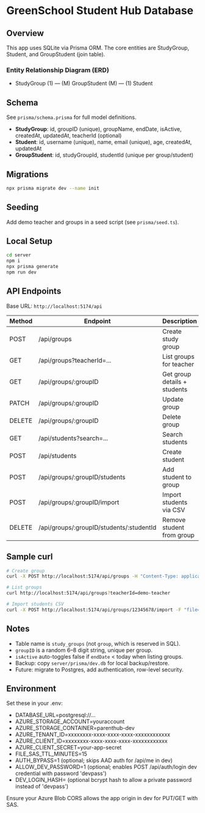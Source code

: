 # GreenSchool Student Hub Database

## Overview

This app uses SQLite via Prisma ORM. The core entities are StudyGroup, Student, and GroupStudent (join table).

### Entity Relationship Diagram (ERD)

- StudyGroup (1) — (M) GroupStudent (M) — (1) Student

## Schema

See `prisma/schema.prisma` for full model definitions.

- **StudyGroup**: id, groupID (unique), groupName, endDate, isActive, createdAt, updatedAt, teacherId (optional)
- **Student**: id, username (unique), name, email (unique), age, createdAt, updatedAt
- **GroupStudent**: id, studyGroupId, studentId (unique per group/student)

## Migrations

```bash
npx prisma migrate dev --name init
```

## Seeding

Add demo teacher and groups in a seed script (see `prisma/seed.ts`).

## Local Setup

```bash
cd server
npm i
npx prisma generate
npm run dev
```

## API Endpoints

Base URL: `http://localhost:5174/api`

| Method | Endpoint                        | Description                                 |
|--------|----------------------------------|---------------------------------------------|
| POST   | /api/groups                     | Create study group                          |
| GET    | /api/groups?teacherId=...       | List groups for teacher                     |
| GET    | /api/groups/:groupID            | Get group details + students                |
| PATCH  | /api/groups/:groupID            | Update group                                |
| DELETE | /api/groups/:groupID            | Delete group                                |
| GET    | /api/students?search=...        | Search students                             |
| POST   | /api/students                   | Create student                              |
| POST   | /api/groups/:groupID/students   | Add student to group                        |
| POST   | /api/groups/:groupID/import     | Import students via CSV                     |
| DELETE | /api/groups/:groupID/students/:studentId | Remove student from group         |

## Sample curl

```bash
# Create group
curl -X POST http://localhost:5174/api/groups -H "Content-Type: application/json" -d '{"groupName":"Math Study","endDate":"2025-12-31"}'

# List groups
curl http://localhost:5174/api/groups?teacherId=demo-teacher

# Import students CSV
curl -X POST http://localhost:5174/api/groups/12345678/import -F "file=@students.csv"
```

## Notes

- Table name is `study_groups` (not `group`, which is reserved in SQL).
- `groupID` is a random 6–8 digit string, unique per group.
- `isActive` auto-toggles false if `endDate` < today when listing groups.
- Backup: copy `server/prisma/dev.db` for local backup/restore.
- Future: migrate to Postgres, add authentication, row-level security.

## Environment

Set these in your .env:

- DATABASE_URL=postgresql://...
- AZURE_STORAGE_ACCOUNT=youraccount
- AZURE_STORAGE_CONTAINER=parenthub-dev
- AZURE_TENANT_ID=xxxxxxxx-xxxx-xxxx-xxxx-xxxxxxxxxxxx
- AZURE_CLIENT_ID=xxxxxxxx-xxxx-xxxx-xxxx-xxxxxxxxxxxx
- AZURE_CLIENT_SECRET=your-app-secret
- FILE_SAS_TTL_MINUTES=15
- AUTH_BYPASS=1 (optional; skips AAD auth for /api/me in dev)
- ALLOW_DEV_PASSWORD=1 (optional; enables POST /api/auth/login dev credential with password 'devpass')
- DEV_LOGIN_HASH= (optional bcrypt hash to allow a private password instead of 'devpass')

Ensure your Azure Blob CORS allows the app origin in dev for PUT/GET with SAS.
